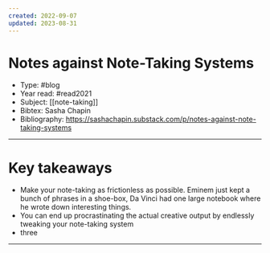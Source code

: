 ```yaml
---
created: 2022-09-07
updated: 2023-08-31
---
```

# Notes against Note-Taking Systems

* Type: #blog
* Year read: #read2021
* Subject: [[note-taking]]
* Bibtex: Sasha Chapin
* Bibliography: https://sashachapin.substack.com/p/notes-against-note-taking-systems
---

# Key takeaways
* Make your note-taking as frictionless as possible. Eminem just kept a bunch of phrases in a shoe-box, Da Vinci had one large notebook where he wrote down interesting things.
* You can end up procrastinating the actual creative output by endlessly tweaking your note-taking system
* three

---